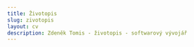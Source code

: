 ```yaml
---
title: Životopis
slug: zivotopis
layout: cv
description: Zdeněk Tomis - životopis - softwarový vývojář
---
```


